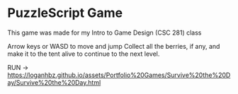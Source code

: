 # PuzzleScript Game

This game was made for my Intro to Game Design (CSC 281) class

Arrow keys or WASD to move and jump
Collect all the berries, if any, and make it to the tent alive to continue to the next level.

RUN -> https://loganhbz.github.io/assets/Portfolio%20Games/Survive%20the%20Day/Survive%20the%20Day.html
